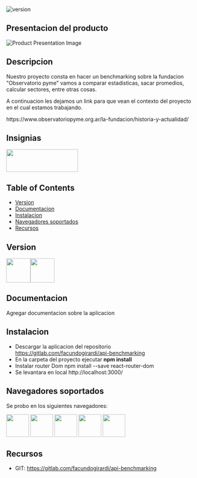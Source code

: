  ![version](https://img.shields.io/badge/version-1.0.0-blue.svg) 

## Presentacion del producto
![Product Presentation Image](https://i.ibb.co/XJPMnFt/portada.jpg)

## Descripcion

<p>Nuestro proyecto consta en hacer un benchmarking sobre la fundacion "Observatorio pyme" vamos a comparar estadisticas, sacar promedios, calcular sectores, entre otras cosas.</p>
<p>A continuacion les dejamos un link para que vean el contexto del proyecto en el cual estamos trabajando.</p>
https://www.observatoriopyme.org.ar/la-fundacion/historia-y-actualidad/

## Insignias
<img src="https://img.shields.io/badge/Benchmarking-API-yellowgreen" width="190" height="60" />

## Table of Contents

* [Version](#Version)
* [Documentacion](#Documentacion)
* [Instalacion](#Instalacion)
* [Navegadores soportados](#Navegadores-soportados)
* [Recursos](#Recursos)

## Version

<img src="https://github.com/creativetimofficial/public-assets/blob/master/logos/html-logo.jpg?raw=true" width="64" height="64" /><img src="https://github.com/creativetimofficial/public-assets/blob/master/logos/react-logo.jpg?raw=true" width="64" height="64" />

## Documentacion

Agregar documentacion sobre la aplicacion

## Instalacion

* Descargar la aplicacion del repositorio https://gitlab.com/facundogirardi/api-benchmarking
* En la carpeta del proyecto ejecutar <b>npm install</b>
* Instalar router Dom </b>npm install --save react-router-dom</b>
* Se levantara en local http://localhost:3000/


## Navegadores soportados

Se probo en los siguientes navegadores: 

<img src="https://github.com/creativetimofficial/public-assets/blob/master/logos/chrome-logo.png?raw=true" width="60" height="60"> <img src="https://raw.githubusercontent.com/creativetimofficial/public-assets/master/logos/firefox-logo.png" width="60" height="60"> <img src="https://raw.githubusercontent.com/creativetimofficial/public-assets/master/logos/edge-logo.png" width="60" height="60"> <img src="https://raw.githubusercontent.com/creativetimofficial/public-assets/master/logos/safari-logo.png" width="60" height="60"> <img src="https://raw.githubusercontent.com/creativetimofficial/public-assets/master/logos/opera-logo.png" width="60" height="60">

## Recursos

- GIT: <https://gitlab.com/facundogirardi/api-benchmarking>